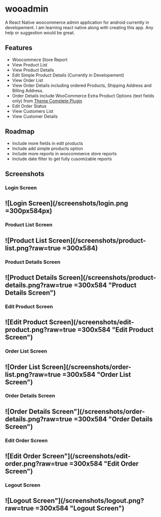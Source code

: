 # wooadmin
A React Native woocommerce admin application for android currently in developement. I am learning react native along with creating this app. Any help or suggestion would be great.

## Features
- Woocommece Store Report
- View Product List
- View Product Details
- Edit Simple Product Details (Currently in Developement)
- View Order List
- View Order Details including ordered Products, Shipping Address and Billing Address.
- Order Details include WooCommerce Extra Product Options (text fields only) from [Theme Complete Plugin](https://codecanyon.net/item/woocommerce-extra-product-options/7908619)
- Edit Order Status
- View Customers List
- View Customer Details

## Roadmap
- Include more fields in edit products
- Include add simple products option
- Include more reports in woocommerce store reports
- Include date filter to get fully cusomizable reports

## Screenshots
### **Login Screen**
![Login Screen](/screenshots/login.png =300px584px)
---
### **Product List Screen**
![Product List Screen](/screenshots/product-list.png?raw=true =300x584)
---
### **Product Details Screen**
![Product Details Screen](/screenshots/product-details.png?raw=true =300x584 "Product Details Screen")
---
### **Edit Product Screen**
![Edit Product Screen](/screenshots/edit-product.png?raw=true =300x584 "Edit Product Screen")
---
### **Order List Screen**
![Order List Screen](/screenshots/order-list.png?raw=true =300x584 "Order List Screen")
---
### **Order Details Screen**
![Order Details Screen"](/screenshots/order-details.png?raw=true =300x584 "Order Details Screen")
---
### **Edit Order Screen**
![Edit Order Screen"](/screenshots/edit-order.png?raw=true =300x584 "Edit Order Screen")
---
### **Logout Screen**
![Logout Screen"](/screenshots/logout.png?raw=true =300x584 "Logout Screen")
---
